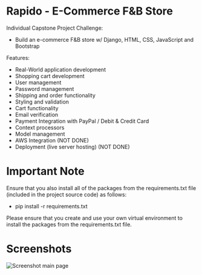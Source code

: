 # Rapido - E-Commerce F&B Store


Individual Capstone Project Challenge:
- Build an e-commerce F&B store w/ Django, HTML, CSS, JavaScript and Bootstrap

Features:
- Real-World application development
- Shopping cart development
- User management
- Password management
- Shipping and order functionality
- Styling and validation
- Cart functionality
- Email verification
- Payment Integration with PayPal / Debit & Credit Card
- Context processors
- Model management
- AWS Integration (NOT DONE)
- Deployment (live server hosting) (NOT DONE)

# Important Note

Ensure that you also install all of the packages from the requirements.txt file (included in the project source code) as follows:

- pip install -r requirements.txt

Please ensure that you create and use your own virtual environment to install the packages from the requirements.txt file.

# Screenshots

![Screenshot main page](https://github.com/tannelson21121/rapido/assets/127757372/965c626e-a5ec-45c8-84a9-305377aed6a8)













